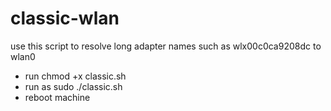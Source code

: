 # classic-wlan
use this script to resolve long adapter names such as wlx00c0ca9208dc to wlan0
- run chmod +x classic.sh
- run as sudo ./classic.sh
- reboot machine
